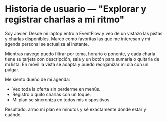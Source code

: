 # Historia de usuario — "Explorar y registrar charlas a mi ritmo"

Soy Javier. Desde mi laptop entro a EventFlow y veo de un vistazo las pistas y charlas disponibles. Marco como favoritas las que me interesan y mi agenda personal se actualiza al instante.

Mientras navego puedo filtrar por tema, horario o ponente, y cada charla tiene su tarjeta con descripción, sala y un botón para sumarla o quitarla de mi lista. En móvil la vista se adapta y puedo reorganizar mi día con un pulgar.

Me siento dueño de mi agenda:

- Veo toda la oferta sin perderme en menús.
- Registro o quito charlas con un toque.
- Mi plan se sincroniza en todos mis dispositivos.

Resultado: armo mi plan en minutos y sé exactamente dónde estar y cuándo.
